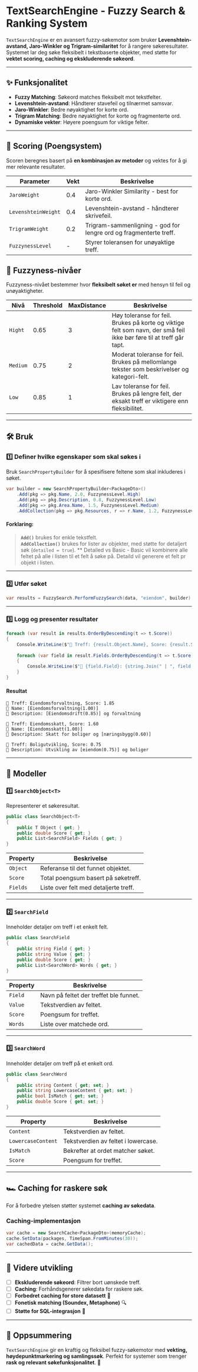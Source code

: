﻿# TextSearchEngine - Fuzzy Search & Ranking System

`TextSearchEngine` er en avansert fuzzy-søkemotor som bruker **Levenshtein-avstand, Jaro-Winkler og Trigram-similaritet** for å rangere søkeresultater. Systemet lar deg søke fleksibelt i tekstbaserte objekter, med støtte for **vektet scoring, caching og ekskluderende søkeord**.

---

## ✨ Funksjonalitet
- **Fuzzy Matching**: Søkeord matches fleksibelt mot tekstfelter.
- **Levenshtein-avstand**: Håndterer stavefeil og tilnærmet samsvar.
- **Jaro-Winkler**: Bedre nøyaktighet for korte ord.
- **Trigram Matching**: Bedre nøyaktighet for korte og fragmenterte ord.
- **Dynamiske vekter**: Høyere poengsum for viktige felter.

---

## 🔢 **Scoring (Poengsystem)**
Scoren beregnes basert på **en kombinasjon av metoder** og vektes for å gi mer relevante resultater.

| **Parameter**         | **Vekt** | **Beskrivelse** |
|----------------------|---------|---------------|
| `JaroWeight`        | 0.4     | Jaro-Winkler Similarity - best for korte ord. |
| `LevenshteinWeight` | 0.4     | Levenshtein-avstand - håndterer skrivefeil. |
| `TrigramWeight`     | 0.2     | Trigram-sammenligning - god for lengre ord og fragmenterte treff. |
| `FuzzynessLevel`    | -       | Styrer toleransen for unøyaktige treff. |

## 🎯 **Fuzzyness-nivåer**
Fuzzyness-nivået bestemmer hvor **fleksibelt søket er** med hensyn til feil og unøyaktigheter.

|**Nivå**      |**Threshold**      |**MaxDistance**      |**Beskrivelse**                  |
|--------------|-------------------|---------------------|---------------------------------|
|`Hight`      |0.65      |3      |Høy toleranse for feil. Brukes på korte og viktige felt som navn, der små feil ikke bør føre til at treff går tapt.  |
|`Medium`     |0.75      |2      |Moderat toleranse for feil. Brukes på mellomlange tekster som beskrivelser og kategori-felt.                         |
|`Low`        |0.85      |1      |Lav toleranse for feil. Brukes på lengre felt, der eksakt treff er viktigere enn fleksibilitet.                      |

---

## 🛠 **Bruk**

### **1️⃣ Definer hvilke egenskaper som skal søkes i**
Bruk `SearchPropertyBuilder` for å spesifisere feltene som skal inkluderes i søket.

```csharp
var builder = new SearchPropertyBuilder<PackageDto>()
    .Add(pkg => pkg.Name, 2.0, FuzzynessLevel.High)
    .Add(pkg => pkg.Description, 0.8, FuzzynessLevel.Low)
    .Add(pkg => pkg.Area.Name, 1.5, FuzzynessLevel.Medium)
    .AddCollection(pkg => pkg.Resources, r => r.Name, 1.2, FuzzynessLevel.High, detailed: true);
```

#### Forklaring:
> **`Add()`** brukes for enkle tekstfelt.  
> **`AddCollection()`** brukes for lister av objekter, med støtte for detaljert søk (`detailed = true`).
> ** Detailed vs Basic - Basic vil kombinere alle feltet på alle i listen til et felt å søke på. Detaild vil generere et felt pr objekt i listen.

---

### **2️⃣ Utfør søket**
```csharp
var results = FuzzySearch.PerformFuzzySearch(data, "eiendom", builder);
```

---

### **3️⃣ Logg og presenter resultater**
```csharp
foreach (var result in results.OrderByDescending(t => t.Score))
{
    Console.WriteLine($"🎯 Treff: {result.Object.Name}, Score: {result.Score}");
    
    foreach (var field in result.Fields.OrderByDescending(t => t.Score))
    {
        Console.WriteLine($"📌 {field.Field}: {string.Join(" | ", field.Words.Where(w => w.IsMatch).Select(w => $"[{w.Content}({w.Score})]"))}");
    }
}
```

#### Resultat
```
🎯 Treff: Eiendomsforvaltning, Score: 1.85
📌 Name: [Eiendomsforvaltning(1.00)]
📌 Description: [Eiendomsdrift(0.85)] og forvaltning

🎯 Treff: Eiendomsskatt, Score: 1.60
📌 Name: [Eiendomsskatt(1.00)]
📌 Description: Skatt for boliger og [næringsbygg(0.60)]

🎯 Treff: Boligutvikling, Score: 0.75
📌 Description: Utvikling av [eiendom(0.75)] og boliger

```

---

## 📌 **Modeller**

### **1️⃣ `SearchObject<T>`**
Representerer et søkeresultat.
```csharp
public class SearchObject<T>
{
    public T Object { get; }
    public double Score { get; }
    public List<SearchField> Fields { get; }
}
```
| Property | Beskrivelse |
|----------|------------|
| `Object` | Referanse til det funnet objektet. |
| `Score` | Total poengsum basert på søketreff. |
| `Fields` | Liste over felt med detaljerte treff. |

---

### **2️⃣ `SearchField`**
Inneholder detaljer om treff i et enkelt felt.
```csharp
public class SearchField
{
    public string Field { get; }
    public string Value { get; }
    public double Score { get; }
    public List<SearchWord> Words { get; }
}
```
| Property | Beskrivelse |
|----------|------------|
| `Field` | Navn på feltet der treffet ble funnet. |
| `Value` | Tekstverdien av feltet. |
| `Score` | Poengsum for treffet. |
| `Words` | Liste over matchede ord. |

---

### **3️⃣ `SearchWord`**
Inneholder detaljer om treff på et enkelt ord.
```csharp
public class SearchWord
{
    public string Content { get; set; }
    public string LowercaseContent { get; set; }
    public bool IsMatch { get; set; }
    public double Score { get; set; }
}
```
| Property | Beskrivelse |
|----------|------------|
| `Content` | Tekstverdien av feltet. |
| `LowercaseContent` | Tekstverdien av feltet i lowercase. |
| `IsMatch` | Bekrefter at ordet matcher søket. |
| `Score` | Poengsum for treffet. |

---

## 🏎 **Caching for raskere søk**
For å forbedre ytelsen støtter systemet **caching av søkedata**.

### **Caching-implementasjon**

```csharp
var cache = new SearchCache<PackageDto>(memoryCache);
cache.SetData(packages, TimeSpan.FromMinutes(30));
var cachedData = cache.GetData();
```

---

## 🎯 **Videre utvikling**
- [ ] **Ekskluderende søkeord**: Filtrer bort uønskede treff.
- [ ] **Caching**: Forhåndsgenerer søkedata for raskere søk.
- [ ] **Forbedret caching for store datasett** 🚀
- [ ] **Fonetisk matching (Soundex, Metaphone)** 🔍
- [ ] **Støtte for SQL-integrasjon** 🎯

---

## 📝 **Oppsummering**
`TextSearchEngine` gir en kraftig og fleksibel fuzzy-søkemotor med **vekting, høydepunktmarkering og samlingssøk**. 
Perfekt for systemer som trenger **rask og relevant søkefunksjonalitet**. 🚀
